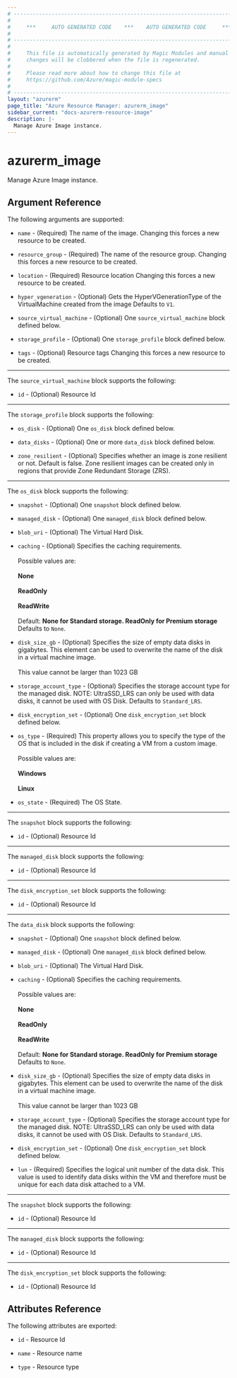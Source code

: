 ```yaml
---
# ----------------------------------------------------------------------------
#
#     ***     AUTO GENERATED CODE    ***    AUTO GENERATED CODE     ***
#
# ----------------------------------------------------------------------------
#
#     This file is automatically generated by Magic Modules and manual
#     changes will be clobbered when the file is regenerated.
#
#     Please read more about how to change this file at
#     https://github.com/Azure/magic-module-specs
#
# ----------------------------------------------------------------------------
layout: "azurerm"
page_title: "Azure Resource Manager: azurerm_image"
sidebar_current: "docs-azurerm-resource-image"
description: |-
  Manage Azure Image instance.
---
```


# azurerm_image

Manage Azure Image instance.


## Argument Reference

The following arguments are supported:

* `name` - (Required) The name of the image. Changing this forces a new resource to be created.

* `resource_group` - (Required) The name of the resource group. Changing this forces a new resource to be created.

* `location` - (Required) Resource location Changing this forces a new resource to be created.

* `hyper_vgeneration` - (Optional) Gets the HyperVGenerationType of the VirtualMachine created from the image Defaults to `V1`.

* `source_virtual_machine` - (Optional) One `source_virtual_machine` block defined below.

* `storage_profile` - (Optional) One `storage_profile` block defined below.

* `tags` - (Optional) Resource tags Changing this forces a new resource to be created.

---

The `source_virtual_machine` block supports the following:

* `id` - (Optional) Resource Id

---

The `storage_profile` block supports the following:

* `os_disk` - (Optional) One `os_disk` block defined below.

* `data_disks` - (Optional) One or more `data_disk` block defined below.

* `zone_resilient` - (Optional) Specifies whether an image is zone resilient or not. Default is false. Zone resilient images can be created only in regions that provide Zone Redundant Storage (ZRS).


---

The `os_disk` block supports the following:

* `snapshot` - (Optional) One `snapshot` block defined below.

* `managed_disk` - (Optional) One `managed_disk` block defined below.

* `blob_uri` - (Optional) The Virtual Hard Disk.

* `caching` - (Optional) Specifies the caching requirements. <br><br> Possible values are: <br><br> **None** <br><br> **ReadOnly** <br><br> **ReadWrite** <br><br> Default: **None for Standard storage. ReadOnly for Premium storage** Defaults to `None`.

* `disk_size_gb` - (Optional) Specifies the size of empty data disks in gigabytes. This element can be used to overwrite the name of the disk in a virtual machine image. <br><br> This value cannot be larger than 1023 GB

* `storage_account_type` - (Optional) Specifies the storage account type for the managed disk. NOTE: UltraSSD_LRS can only be used with data disks, it cannot be used with OS Disk. Defaults to `Standard_LRS`.

* `disk_encryption_set` - (Optional) One `disk_encryption_set` block defined below.

* `os_type` - (Required) This property allows you to specify the type of the OS that is included in the disk if creating a VM from a custom image. <br><br> Possible values are: <br><br> **Windows** <br><br> **Linux**

* `os_state` - (Required) The OS State.


---

The `snapshot` block supports the following:

* `id` - (Optional) Resource Id

---

The `managed_disk` block supports the following:

* `id` - (Optional) Resource Id

---

The `disk_encryption_set` block supports the following:

* `id` - (Optional) Resource Id

---

The `data_disk` block supports the following:

* `snapshot` - (Optional) One `snapshot` block defined below.

* `managed_disk` - (Optional) One `managed_disk` block defined below.

* `blob_uri` - (Optional) The Virtual Hard Disk.

* `caching` - (Optional) Specifies the caching requirements. <br><br> Possible values are: <br><br> **None** <br><br> **ReadOnly** <br><br> **ReadWrite** <br><br> Default: **None for Standard storage. ReadOnly for Premium storage** Defaults to `None`.

* `disk_size_gb` - (Optional) Specifies the size of empty data disks in gigabytes. This element can be used to overwrite the name of the disk in a virtual machine image. <br><br> This value cannot be larger than 1023 GB

* `storage_account_type` - (Optional) Specifies the storage account type for the managed disk. NOTE: UltraSSD_LRS can only be used with data disks, it cannot be used with OS Disk. Defaults to `Standard_LRS`.

* `disk_encryption_set` - (Optional) One `disk_encryption_set` block defined below.

* `lun` - (Required) Specifies the logical unit number of the data disk. This value is used to identify data disks within the VM and therefore must be unique for each data disk attached to a VM.


---

The `snapshot` block supports the following:

* `id` - (Optional) Resource Id

---

The `managed_disk` block supports the following:

* `id` - (Optional) Resource Id

---

The `disk_encryption_set` block supports the following:

* `id` - (Optional) Resource Id

## Attributes Reference

The following attributes are exported:

* `id` - Resource Id

* `name` - Resource name

* `type` - Resource type
